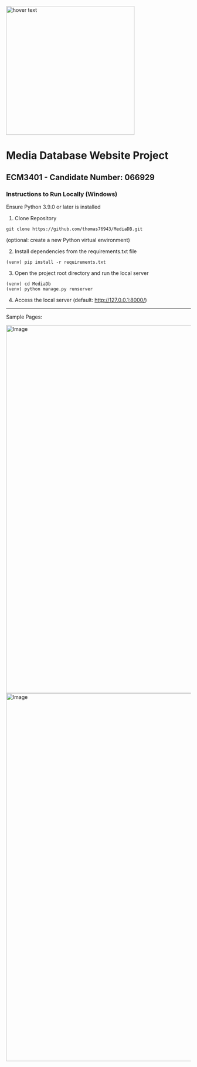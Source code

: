 <img src="https://mediadb-bucket.s3.amazonaws.com/media/logoNew.png" width="350" title="hover text">



# Media Database Website Project
## ECM3401 - Candidate Number: 066929

### Instructions to Run Locally (Windows)

Ensure Python 3.9.0 or later is installed

1. Clone Repository

```
git clone https://github.com/thomas76943/MediaDB.git
```

(optional: create a new Python virtual environment)

2. Install dependencies from the requirements.txt file
```
(venv) pip install -r requirements.txt
```



3. Open the project root directory and run the local server
```
(venv) cd MediaDb
(venv) python manage.py runserver
```


4. Access the local server (default: http://127.0.0.1:8000/)

<hr>

Sample Pages:

<img src="https://mediadb-bucket.s3-us-west-2.amazonaws.com/extraImages/Sample1.png" width="1000" title="Image">

<img src="https://mediadb-bucket.s3-us-west-2.amazonaws.com/extraImages/Sample2.png" width="1000" title="Image">


